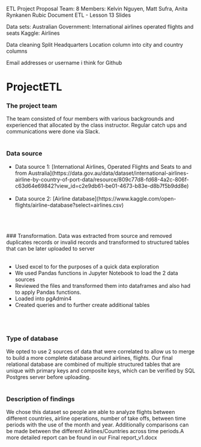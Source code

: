 ETL Project Proposal
Team: 8
Members: Kelvin Nguyen, Matt Sufra, Anita Rynkanen
Rubic Document
ETL - Lesson 13 Slides

Data sets:
Australian Government: International airlines operated flights and seats
Kaggle: Airlines

Data cleaning
Split Headquarters Location column into city and country columns

Email addresses or username i think for Github


# ProjectETL
### The project team
The team consisted of four members with various backgrounds and experienced that allocated by the class instructor. Regular catch ups and communications were done via Slack.<br><br>


### Data source
<ul>
<li>Data source 1: [International Airlines, Operated Flights and Seats to and from Australia](https://data.gov.au/data/dataset/international-airlines-airline-by-country-of-port-data/resource/809c77d8-fd68-4a2c-806f-c63d64e69842?view_id=c2e9db61-be01-4673-b83e-d8b7f5b9dd8e) </li><br>
<li>Data source 2: [Airline database](https://www.kaggle.com/open-flights/airline-database?select=airlines.csv)</li><br>
</ul><br><br>
### Transformation.
Data was extracted from source and removed duplicates records or invalid records and transformed to structured tables that can be later uploaded to server <br><br>
<ul>
<li>Used excel to for the purposes of a quick data exploration</li>
<li>We used Pandas functions in Jupyter Notebook to load the 2 data sources</li>
<li>Reviewed the files and transformed them into dataframes and also had to apply Pandas functions.</li>
<li>Loaded into pgAdmin4</li>
<li>Created queries and to further create additional tables</li>
</ul><br><br>


### Type of database
We opted to use 2 sources of data that were correlated to allow us to merge to build a more complete database around airlines, flights. Our final relational database are combined of multiple structured tables that are unique with primary keys and composite keys, which can be verified by SQL Postgres server before uploading.<br><br>

### Description of findings
We chose this dataset so people are able to analyze flights between different countries, airline operations, number of take offs, between time periods with the use of the month and year. Additionally comparisons can be made between the different Airlines/Countries across time periods.A more detailed report can be found in our Final report_v1.docx<br>


